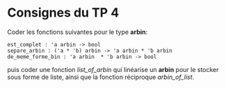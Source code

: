 Consignes du TP 4
=============

Coder les fonctions suivantes pour le type **arbin**: 
``` 
est_complet : 'a arbin -> bool
separe_arbin : ('a * 'b) arbin -> 'a arbin * 'b arbin
de_meme_forme_bin : 'a arbin  * 'b arbin -> bool
```
puis coder une fonction *list_of_arbin* qui linéarise un **arbin** pour le stocker sous forme de liste, ainsi que la fonction réciproque *arbin_of_list*.